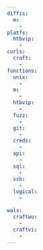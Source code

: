 ```yaml
---
diffis:
  m:
    -
platfs:
  htbvip:
    -
curls:
  craft:
    -
functions:
  unix:
    -
  m:
    -
  htbvip:
    -
  fuzz:
    -
  git:
    -
  creds:
    -
  api:
    -
  sql:
    -
  ssh:
    -
  logical:
    -

wals:
  craftwu:
    -
  craftvi:
    -
---
```

